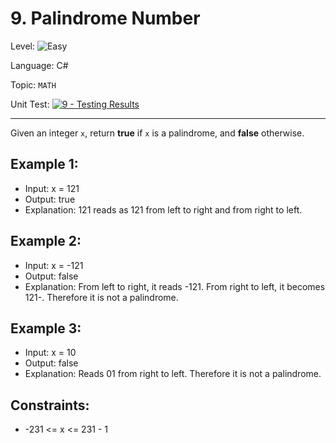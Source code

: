 # 9. Palindrome Number

Level: ![Easy](https://img.shields.io/badge/Easy-lightgreen)

Language: C#

Topic: `MATH`

Unit Test: [![9 - Testing Results](https://github.com/F4NT0/My-LeetCode-Solvings/actions/workflows/9.yml/badge.svg)](https://github.com/F4NT0/My-LeetCode-Solvings/actions/workflows/9.yml)

---

Given an integer `x`, return **true** if `x` is a palindrome, and **false** otherwise.

## Example 1:

- Input: x = 121
- Output: true
- Explanation: 121 reads as 121 from left to right and from right to left.

## Example 2:

- Input: x = -121
- Output: false
- Explanation: From left to right, it reads -121. From right to left, it becomes 121-. Therefore it is not a palindrome.

## Example 3:

- Input: x = 10
- Output: false
- Explanation: Reads 01 from right to left. Therefore it is not a palindrome.
 
## Constraints:

- -231 <= x <= 231 - 1

